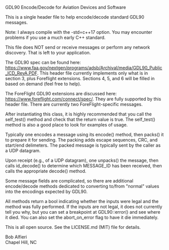 GDL90 Encode/Decode for Aviation Devices and Software

This is a single header file to help encode/decode standard GDL90 messages.

Note: I always compile with the -std=c++17 option. You may encounter
problems if you use a much early C++ standard.

This file does NOT send or receive messages or perform any network discovery.
That is left to your application.

The GDL90 spec can be found here: https://www.faa.gov/nextgen/programs/adsb/Archival/media/GDL90_Public_ICD_RevA.PDF.
This header file currently implements only what is in section 3, plus Foreflight extensions.
Sections 4, 5, and 6 will be filled in based on demand (feel free to help).

The ForeFlight GDL90 extensions are discussed here: https://www.foreflight.com/connect/spec/.
They are fully supported by this header file. There are currently two ForeFlight-specific messages.

After instantiating this class, it is highly recommended that you call
the self_test() method and check that the return value is true.
The self_test() method is also a good place to look for examples of usage.

Typically one encodes a message using its encode() method, 
then packs() it to prepare it for sending. The packing adds escape sequences,
CRC, and start/end delimeters. The packed message is typically sent by the caller
as a UDP datagram.

Upon receipt (e.g., of a UDP datagram), one unpacks() the message, then calls 
id_decode() to determine which MESSAGE_ID has been received, then calls the 
appropriate decode() method.

Some message fields are complicated, so there are additional encode/decode
methods dedicated to converting to/from "normal" values into the encodings
expected by GDL90.

All methods return a bool indicating whether the inputs were legal and
the method was fully performed. If the inputs are not legal, it does not currently
tell you why, but you can set a breakpoint at GDL90::error() and see where it died.
You can also set the abort_on_error flag to have it die immediately.

This is all open source. See the LICENSE.md (MIT) file for details.

Bob Alfieri
<br>
Chapel Hill, NC

